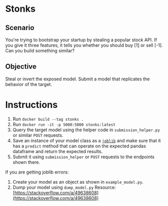 # Stonks

## Scenario
You're trying to bootstrap your startup by stealing a popular stock API. If you give it three features, it tells you whether you should buy [1] or sell [-1]. Can you build something similar?

## Objective
Steal or invert the exposed model. Submit a model that replicates the behavior of the target.

# Instructions
1. Run `docker build --tag stonks .`
2. Run `docker run -it -p 5000:5000 stonks:latest`
3. Query the target model using the helper code in `submission_helper.py` or similar `POST` requests.
4. Save an instance of your model class as a [`joblib`](https://joblib.readthedocs.io/en/latest/persistence.html) and make sure that it has a `predict` method that can operate on the expected pandas dataframe and return the expected results.
5. Submit it using `submission_helper` or `POST` requests to the endpoints shown there.

If you are getting joblib errors:
1. Create your model as an object as shown in `example_model.py`.
2. Dump your model using `dump_model.py`
Resource: [https://stackoverflow.com/a/49638608](https://stackoverflow.com/a/49638608)

